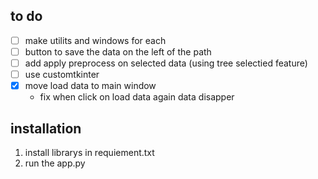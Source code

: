 ## to do
- [ ] make utilits and windows for each 
- [ ] button to save the data on the left of the path
- [ ] add apply preprocess on selected data (using tree selectied feature)
- [ ] use customtkinter
- [x] move load data to main window
    - fix when click on load data again data disapper

## installation
1. install librarys in requiement.txt
2. run the app.py